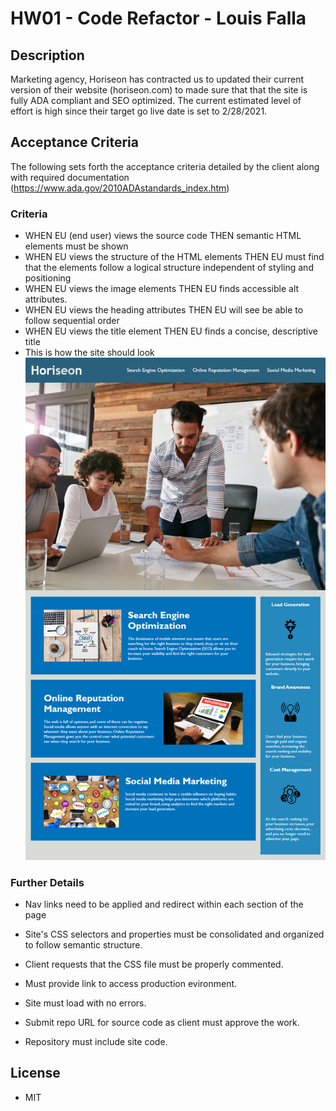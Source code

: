 # HW01 - Code Refactor - Louis Falla

## Description 

Marketing agency, Horiseon has contracted us to updated their current version of their website (horiseon.com) to made sure that that the site is fully ADA compliant and SEO optimized. The current estimated level of effort is high since their target go live date is set to 2/28/2021. 

## Acceptance Criteria

The following sets forth the acceptance criteria detailed by the client along with required documentation (https://www.ada.gov/2010ADAstandards_index.htm)

### Criteria
  * WHEN EU (end user) views the source code THEN semantic HTML elements must be shown
  * WHEN EU views the structure of the HTML elements THEN EU must find that the elements follow a logical structure independent of styling and positioning
  * WHEN EU views the image elements THEN EU finds accessible alt attributes. 
  * WHEN EU views the heading attributes THEN EU will see be able to follow sequential order
  * WHEN EU views the title element THEN EU finds a concise, descriptive title
  * This is how the site should look ![code refactor demo](./Assets/01-html-css-git-homework-demo.png)

### Further Details
  * Nav links need to be applied and redirect within each section of the page

  * Site's CSS selectors and properties must be consolidated and organized to follow semantic structure.

  * Client requests that the CSS file must be properly commented.

  *  Must provide link to access production evironment.

  * Site must load with no errors.

  * Submit repo URL for source code as client must approve the work.

  * Repository must include site code.

## License

  * MIT
